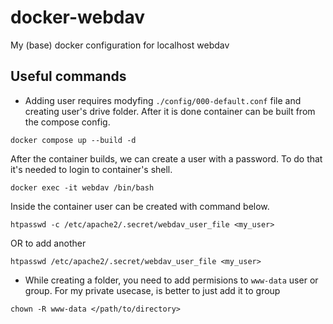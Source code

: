 # docker-webdav
My (base) docker configuration for localhost webdav  

## Useful commands
* Adding user requires modyfing `./config/000-default.conf` file and creating user's drive folder. After it is done container can be built from the compose config.
```
docker compose up --build -d
```
After the container builds, we can create a user with a password. To do that it's needed to login to container's shell.
```
docker exec -it webdav /bin/bash
```
Inside the container user can be created with command below.
```
htpasswd -c /etc/apache2/.secret/webdav_user_file <my_user>
```
OR to add another
```
htpasswd /etc/apache2/.secret/webdav_user_file <my_user>
```
* While creating a folder, you need to add permisions to `www-data` user or group. For my private usecase, is better to just add it to group
```
chown -R www-data </path/to/directory>
```
